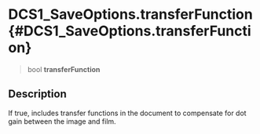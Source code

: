 DCS1\_SaveOptions.transferFunction {#DCS1_SaveOptions.transferFunction}
==================================

> bool **transferFunction**

Description
-----------

If true, includes transfer functions in the document to compensate for
dot gain between the image and film.
